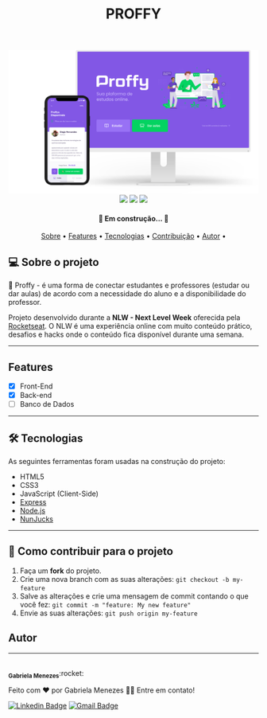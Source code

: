 <header> 
<h1 align="center">PROFFY</h1>
</header>

<div align="center">
<img src=".github/layout.png">
<img src="https://img.shields.io/github/repo-size/gabrielamenezes/proffy-project?color=blueviolet">
<img src="https://img.shields.io/github/languages/count/gabrielamenezes/proffy-project?color=blueviolet">
<img src="https://img.shields.io/github/followers/gabrielamenezes?color=blueviolet">
</div>

<h4 align="center"> 
	🚧 Em construção...  🚧
</h4> 
<p align="center">
 <a href="#-sobre-o-projeto">Sobre</a> • 
 <a href="#features">Features</a> • 
 <a href="#-tecnologias">Tecnologias</a> • 
 <a href="#-como-contribuir-para-o-projeto">Contribuição</a> •  
 <a href="#autor">Autor</a> •
</p>

## 💻 Sobre o projeto

:book: Proffy - é uma forma de conectar estudantes e professores (estudar ou dar aulas) de acordo com a necessidade do aluno e a disponibilidade do professor.


Projeto desenvolvido durante a **NLW - Next Level Week** oferecida pela [Rocketseat](https://blog.rocketseat.com.br/primeira-next-level-week/).
O NLW é uma experiência online com muito conteúdo prático, desafios e hacks onde o conteúdo fica disponível durante uma semana.

---

## Features

- [x] Front-End
- [x] Back-end
- [ ] Banco de Dados

---

## 🛠 Tecnologias

As seguintes ferramentas foram usadas na construção do projeto:

- HTML5
- CSS3
- JavaScript (Client-Side)
- [Express](https://expressjs.com/pt-br/)
- [Node.js](https://nodejs.org/en/)
- [NunJucks](https://mozilla.github.io/nunjucks/)

---

## 💪 Como contribuir para o projeto

1. Faça um **fork** do projeto.
2. Crie uma nova branch com as suas alterações: `git checkout -b my-feature`
3. Salve as alterações e crie uma mensagem de commit contando o que você fez: `git commit -m "feature: My new feature"`
4. Envie as suas alterações: `git push origin my-feature`

## Autor
---

<img style="border-radius: 50%;" src="https://avatars3.githubusercontent.com/u/64161478?s=460&u=1356f8b491eecccaeb9afb16c34beb8a00c75cf3&v=4" width="100px;" alt=""/>
 <br />
 <sub><b>Gabriela Menezes</b></sub>:rocket:</a>


Feito com ❤️ por Gabriela Menezes 👋🏽 Entre em contato!

[![Linkedin Badge](https://img.shields.io/badge/-Gabriela-blue?style=flat-square&logo=Linkedin&logoColor=white&link=https://www.linkedin.com/in/gabimenezesdev/)](https://www.linkedin.com/in/gabimenezesdev/) 
[![Gmail Badge](https://img.shields.io/badge/-gabimenezess10@gmail.com-c14438?style=flat-square&logo=Gmail&logoColor=white&link=mailto:gabimenezess10@gmail.com)](mailto:gabimenezess)
